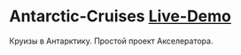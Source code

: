# Antarctic-Cruises [Live-Demo](https://newfaceee.github.io/Antarctic-Cruises/)
Круизы в Антарктику. Простой проект Акселератора.
